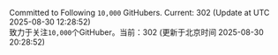 Committed to Following `10,000` GitHubers. Current: <!-- FOLLOWING_COUNT -->302<!-- FOLLOWING_COUNT --> (Update at UTC <!-- LAST_UPDATED -->2025-08-30 12:28:52<!-- LAST_UPDATED -->)<br>
致力于关注`10,000`个GitHuber。当前：<!-- FOLLOWING_COUNT -->302<!-- FOLLOWING_COUNT --> (更新于北京时间 <!-- LAST_UPDATED_CST -->2025-08-30 20:28:52<!-- LAST_UPDATED_CST -->)
